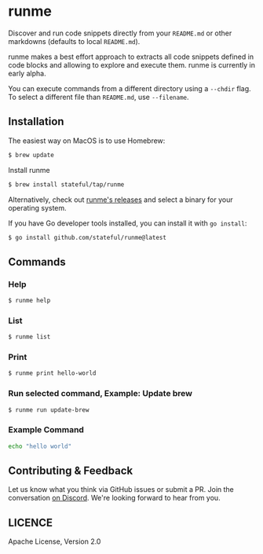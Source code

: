 # runme

Discover and run code snippets directly from your `README.md` or other markdowns (defaults to local `README.md`).

runme makes a best effort approach to extracts all code snippets defined in code blocks and allowing to explore and execute them. runme is currently in early alpha.

You can execute commands from a different directory using a `--chdir` flag.
To select a different file than `README.md`, use `--filename`.

## Installation

The easiest way on MacOS is to use Homebrew:

```sh { name=update-brew }
$ brew update
```

Install runme

```sh
$ brew install stateful/tap/runme
```

Alternatively, check out [runme's releases](https://github.com/stateful/runme/releases) and select
a binary for your operating system.

If you have Go developer tools installed, you can install it with `go install`:

```sh
$ go install github.com/stateful/runme@latest
```

## Commands

### Help

```sh {interactive=false}
$ runme help
```

### List

```sh
$ runme list
```

### Print

```sh {interactive=false}
$ runme print hello-world
```

### Run selected command, Example: Update brew

```sh
$ runme run update-brew
```

### Example Command

```sh {name=hello-world}
echo "hello world"
```

## Contributing & Feedback

Let us know what you think via GitHub issues or submit a PR. Join the conversation [on Discord](https://discord.gg/MFtwcSvJsk). We're looking forward to hear from you.

## LICENCE

Apache License, Version 2.0
